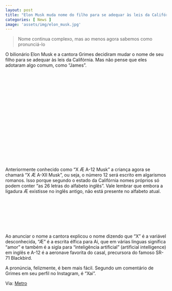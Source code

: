```yaml
---
layout: post
title: "Elon Musk muda nome do filho para se adequar às leis da Califórnia"
categories: [ News ]
image: 'assets/img/elon_musk.jpg'
---
```


> Nome continua complexo, mas ao menos agora sabemos como pronunciá-lo

O bilionário Elon Musk e a cantora Grimes decidiram mudar o nome de seu filho para se adequar às leis da Califórnia. Mas não pense que eles adotaram algo comum, como “James”.

<!-- QUADRADO -->
<script async src="//pagead2.googlesyndication.com/pagead/js/adsbygoogle.js"></script>
<ins class="adsbygoogle"
style="display:inline-block;width:336px;height:280px"
data-ad-client="ca-pub-2838251107855362"
data-ad-slot="5351066970"></ins>
<script>
(adsbygoogle = window.adsbygoogle || []).push({});
</script>

Anteriormente conhecido como “X Æ A-12 Musk” a criança agora se chamará “X Æ A-XII Musk”, ou seja, o número 12 será escrito em algarismos romanos. Isso porque segundo o estado da Califórnia nomes próprios só podem conter “as 26 letras do alfabeto inglês”. Vale lembrar que embora a ligadura Æ existisse no inglês antigo, não está presente no alfabeto atual.

<!-- MINI ANÚNCIO -->
<script async src="//pagead2.googlesyndication.com/pagead/js/adsbygoogle.js"></script>
<!-- Games Root -->
<ins class="adsbygoogle"
style="display:inline-block;width:730px;height:95px"
data-ad-client="ca-pub-2838251107855362"
data-ad-slot="5351066970"></ins>
<script>
(adsbygoogle = window.adsbygoogle || []).push({});
</script>

Ao anunciar o nome a cantora explicou o nome dizendo que “X” é a variável desconhecida, “Æ” é a escrita élfica para Ai, que em várias linguas significa “amor” e também é a sigla para “inteligência artificial” (artificial intelligence) em inglês e A-12 é a aeronave favorita do casal, precursora do famoso SR-71 Blackbird.

<!-- RETANGULO LARGO 2 -->
<script async src="//pagead2.googlesyndication.com/pagead/js/adsbygoogle.js"></script>
<ins class="adsbygoogle"
style="display:block; text-align:center;"
data-ad-layout="in-article"
data-ad-format="fluid"
data-ad-client="ca-pub-2838251107855362"
data-ad-slot="8549252987"></ins>
<script>
(adsbygoogle = window.adsbygoogle || []).push({});
</script>

A pronúncia, felizmente, é bem mais fácil. Segundo um comentário de Grimes em seu perfil no Instagram, é “Xai”.

<!-- RETANGULO LARGO -->
<script async src="https://pagead2.googlesyndication.com/pagead/js/adsbygoogle.js"></script>
<!-- Informat -->
<ins class="adsbygoogle"
style="display:block"
data-ad-client="ca-pub-2838251107855362"
data-ad-slot="2327980059"
data-ad-format="auto"
data-full-width-responsive="true"></ins>
<script>
(adsbygoogle = window.adsbygoogle || []).push({});
</script>

Via: [ Metro ](https://metro.co.uk/2020/05/25/grimes-elon-musk-change-sons-name-x-ae-12-12753308/)
